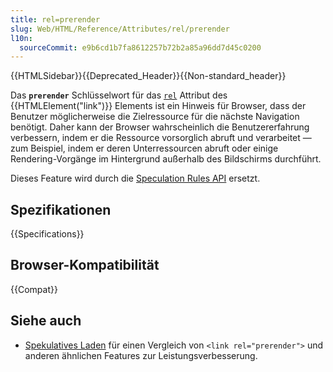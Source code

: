 ```yaml
---
title: rel=prerender
slug: Web/HTML/Reference/Attributes/rel/prerender
l10n:
  sourceCommit: e9b6cd1b7fa8612257b72b2a85a96dd7d45c0200
---
```


{{HTMLSidebar}}{{Deprecated_Header}}{{Non-standard_header}}

Das **`prerender`** Schlüsselwort für das [`rel`](/de/docs/Web/HTML/Reference/Elements/link#rel) Attribut des {{HTMLElement("link")}} Elements ist ein Hinweis für Browser, dass der Benutzer möglicherweise die Zielressource für die nächste Navigation benötigt. Daher kann der Browser wahrscheinlich die Benutzererfahrung verbessern, indem er die Ressource vorsorglich abruft und verarbeitet — zum Beispiel, indem er deren Unterressourcen abruft oder einige Rendering-Vorgänge im Hintergrund außerhalb des Bildschirms durchführt.

Dieses Feature wird durch die [Speculation Rules API](/de/docs/Web/API/Speculation_Rules_API) ersetzt.

## Spezifikationen

{{Specifications}}

## Browser-Kompatibilität

{{Compat}}

## Siehe auch

- [Spekulatives Laden](/de/docs/Web/Performance/Guides/Speculative_loading) für einen Vergleich von `<link rel="prerender">` und anderen ähnlichen Features zur Leistungsverbesserung.
